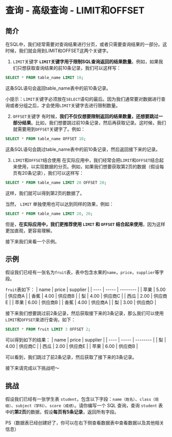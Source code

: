# 查询 - 高级查询 - LIMIT和OFFSET

## 简介

在SQL中，我们经常需要对查询结果进行分页，或者只需要查询结果的一部分。这时候，我们就会用到LIMIT和OFFSET这两个关键字。

1. `LIMIT`关键字
**`LIMIT`关键字用于限制SQL查询返回的结果数量**。例如，如果我们只想获取查询结果的前10条记录，我们可以这样写：

```sql
SELECT * FROM table_name LIMIT 10;
```

这条SQL语句会返回table_name表中的前10条记录。

小提示：`LIMIT`关键字必须放在`SELECT`语句的最后。因为我们通常要对数据进行查询或者分组之后，才会使用`LIMIT`关键字去进行限制数量。

2. `OFFSET`关键字
有时候，**我们不仅仅想要限制返回的结果数量，还想要跳过一部分结果**。比如，我们想要跳过前10条记录，然后再获取记录。这时候，我们就需要用到`OFFSET`关键字了。例如：

```sql
SELECT * FROM table_name OFFSET 10;
```

这条SQL语句会跳过table_name表中的前10条记录，然后返回接下来的记录。

3. `LIMIT`和`OFFSET`结合使用
在实际应用中，我们经常会把`LIMIT`和`OFFSET`结合起来使用，以实现数据的分页。例如，如果我们想要获取第2页的数据（假设每页有20条记录），我们可以这样写：

```sql
SELECT * FROM table_name LIMIT 20 OFFSET 20;
```

这样，我们就可以得到第2页的数据了。

当然， `LIMIT` 单独使用也可以达到同样的效果，例如：

```sql
SELECT * FROM table_name LIMIT 20, 20;
```

但是，**在实际应用中，我们更推荐使用 `LIMIT` 和 `OFFSET` 结合起来使用**，因为这样更加直观，更容易理解。

接下来我们来看一个示例。

## 示例

假设我们已经有一张名为`fruit`表，表中包含水果的`name`，`price`，`supplier`等字段。

`fruit`表如下：
| name | price | supplier |
| ---- | ----- | -------- |
| 苹果 | 5.00 | 供应商A |
| 香蕉 | 4.00 | 供应商B |
| 梨 | 4.00 | 供应商C |
| 西瓜 | 2.00 | 供应商E |
| 苹果 | 6.00 | 供应商B |
| 香蕉 | 4.00 | 供应商A |
| 梨 | 3.00 | 供应商D |

接下来我们想要跳过前2条记录，然后获取接下来的3条记录，那么我们可以使用`LIMIT`和`OFFSET`来进行查询，如下：

```sql
SELECT * FROM fruit LIMIT 3 OFFSET 2;
```

可以得到如下的结果：
| name | price | supplier |
| ---- | ----- | -------- |
| 梨 | 4.00 | 供应商C |
| 西瓜 | 2.00 | 供应商E |
| 苹果 | 6.00 | 供应商B |

可以看到，我们跳过了前2条记录，然后获取了接下来的3条记录。

接下来请完成以下挑战吧～

## 挑战

假设我们已经有一张学生表 `student`，包含以下字段：`name（姓名）`、`class（班级）`、`subject（学科）`、`score（成绩）`。请你编写一个 SQL 查询，查询 `student` 表中的**第2页**的数据，假设**每页有5条记录**，返回所有字段。

PS（数据表已经创建好了，你可以在右下侧查看数据表中查看数据以及其他相关信息）

